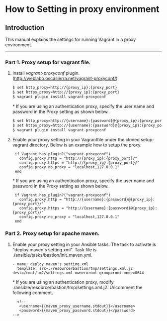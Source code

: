 # How to Setting in proxy environment

## Introduction

This manual explains the settings for running Vagrant in a proxy environment.

---------------------------------------

### Part 1. Proxy setup for vagrant file.

1. Install _vagrant-proxyconf_ plugin. (http://weblabo.oscasierra.net/vagrant-proxyconf/)

	```bash
	$ set http_proxy=http://{proxy_ip}:{proxy_port}
	$ set https_proxy=http://{proxy_ip}:{proxy_port}
	$ vagrant plugin install vagrant-proxyconf
	```  

	\* If you are using an authentication proxy, specify the user name and password in the Proxy setting as shown below.  

	```bash
	$ set http_proxy=http://{username}:{password}@{proxy_ip}:{proxy_port}
	$ set https_proxy=http://{username}:{password}@{proxy_ip}:{proxy_port}
	$ vagrant plugin install vagrant-proxyconf
	```


1. Enable your proxy setting in your Vagrantfile under the cloned setup- vagrant directory. Below is an example how to setup the proxy.

	```bash:Vagrantfile
	 if Vagrant.has_plugin?("vagrant-proxyconf")
	   config.proxy.http = "http://{proxy_ip}:{proxy_port}/"
	   config.proxy.https = "http://{proxy_ip}:{proxy_port}/"
	   config.proxy.no_proxy = "localhost,127.0.0.1"
	 end
	```

	\* If you are using an authentication proxy, specify the user name and password in the Proxy setting as shown below.

	```bash:Vagrantfile
	 if Vagrant.has_plugin?("vagrant-proxyconf")
	   config.proxy.http = "http://{username}:{password}@{proxy_ip}:{proxy_port}/"
	   config.proxy.https = "http://{username}:{password}@{proxy_ip}:{proxy_port}/"
	   config.proxy.no_proxy = "localhost,127.0.0.1"
	 end
	```

### Part 2. Proxy setup for apache maven.

1. Enable your proxy setting in your Ansible tasks.
   The task to activate is "deploy maven's setting.xml".
   Task file is ./ansible/tasks/bastion/init_maven.yml.

   ```
   - name: deploy maven's setting.xml
     template: src=./resource/bastion/tmp/settings.xml.j2 dest=/root/.m2/settings.xml owner=root group=root mode=0644
   ```
   \* If you are using an authentication proxy, modify ./ansible/resource/bastion/tmp/settings.xml.j2. 
   Uncomment the following comment.

   ```
	 <!--
      <username>{{maven_proxy_username.stdout}}</username>
      <password>{{maven_proxy_password.stdout}}</password>
   -->
	 ```